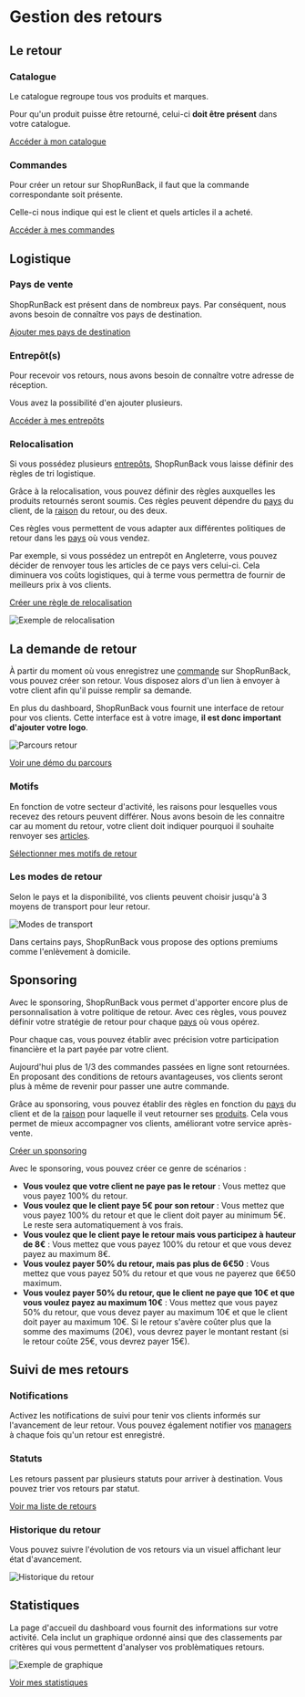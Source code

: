 # Gestion des retours

## Le retour

### Catalogue

Le catalogue regroupe tous vos produits et marques.

Pour qu'un produit puisse être retourné, celui-ci **doit être présent** dans votre catalogue.

[Accéder à mon catalogue](https://dashboard.shoprunback.com/fr/products)

### Commandes

Pour créer un retour sur ShopRunBack, il faut que la commande correspondante soit présente.

Celle-ci nous indique qui est le client et quels articles il a acheté.

[Accéder à mes commandes](https://dashboard.shoprunback.com/fr/orders)

## Logistique

### Pays de vente

ShopRunBack est présent dans de nombreux pays. Par conséquent, nous avons besoin de connaître vos pays de destination.

[Ajouter mes pays de destination](https://dashboard.shoprunback.com/fr/configuration/countries/edit)

### Entrepôt(s)

Pour recevoir vos retours, nous avons besoin de connaître votre adresse de réception.

Vous avez la possibilité d'en ajouter plusieurs.

[Accéder à mes entrepôts](https://dashboard.shoprunback.com/fr/warehouses)

### Relocalisation

Si vous possédez plusieurs [entrepôts](#entrep-t-s), ShopRunBack vous laisse définir des règles de tri logistique.

Grâce à la relocalisation, vous pouvez définir des règles auxquelles les produits retournés seront soumis. Ces règles peuvent dépendre du [pays](#pays-de-vente) du client, de la [raison](#motifs) du retour, ou des deux.

Ces règles vous permettent de vous adapter aux différentes politiques de retour dans les [pays](#pays-de-vente) où vous vendez.

Par exemple, si vous possédez un entrepôt en Angleterre, vous pouvez décider de renvoyer tous les articles de ce pays vers celui-ci. Cela diminuera vos coûts logistiques, qui à terme vous permettra de fournir de meilleurs prix à vos clients.

[Créer une règle de relocalisation](https://dashboard.shoprunback.com/fr/relocations/new)

![Exemple de relocalisation](images/dashboard/relocations.png)

## La demande de retour

À partir du moment où vous enregistrez une [commande](#commandes) sur ShopRunBack, vous pouvez créer son retour. Vous disposez alors d'un lien à envoyer à votre client afin qu'il puisse remplir sa demande.

En plus du dashboard, ShopRunBack vous fournit une interface de retour pour vos clients. Cette interface est à votre image, **il est donc important d'ajouter votre logo**.

![Parcours retour](images/dashboard/return_web.png)

[Voir une démo du parcours](https://dashboard-mocker.herokuapp.com/random)

### Motifs

En fonction de votre secteur d'activité, les raisons pour lesquelles vous recevez des retours peuvent différer. Nous avons besoin de les connaitre car au moment du retour, votre client doit indiquer pourquoi il souhaite renvoyer ses [articles](#catalogue).

[Sélectionner mes motifs de retour](https://dashboard.shoprunback.com/fr/configuration/reasons)

### Les modes de retour

Selon le pays et la disponibilité, vos clients peuvent choisir jusqu'à 3 moyens de transport pour leur retour.

![Modes de transport](images/dashboard/modes.png)

Dans certains pays, ShopRunBack vous propose des options premiums comme l'enlèvement à domicile.

## Sponsoring

Avec le sponsoring, ShopRunBack vous permet d'apporter encore plus de personnalisation à votre politique de retour. Avec ces règles, vous pouvez définir votre stratégie de retour pour chaque [pays](#pays-de-vente) où vous opérez.

Pour chaque cas, vous pouvez établir avec précision votre participation financière et la part payée par votre client.

Aujourd'hui plus de 1/3 des commandes passées en ligne sont retournées. En proposant des conditions de retours avantageuses, vos clients seront plus à même de revenir pour passer une autre commande.

Grâce au sponsoring, vous pouvez établir des règles en fonction du [pays](#pays-de-vente) du client et de la [raison](#motifs) pour laquelle il veut retourner ses [produits](#catalogue). Cela vous permet de mieux accompagner vos clients, améliorant votre service après-vente.

[Créer un sponsoring](https://dashboard.shoprunback.com/fr/sponsorings/new)

Avec le sponsoring, vous pouvez créer ce genre de scénarios :

- **Vous voulez que votre client ne paye pas le retour** : Vous mettez que vous payez 100% du retour.
- **Vous voulez que le client paye 5€ pour son retour** : Vous mettez que vous payez 100% du retour et que le client doit payer au minimum 5€. Le reste sera automatiquement à vos frais.
- **Vous voulez que le client paye le retour mais vous participez à hauteur de 8€** : Vous mettez que vous payez 100% du retour et que vous devez payez au maximum 8€.
- **Vous voulez payer 50% du retour, mais pas plus de 6€50** : Vous mettez que vous payez 50% du retour et que vous ne payerez que 6€50 maximum.
- **Vous voulez payer 50% du retour, que le client ne paye que 10€ et que vous voulez payez au maximum 10€** : Vous mettez que vous payez 50% du retour, que vous devez payer au maximum 10€ et que le client doit payer au maximum 10€. Si le retour s'avère coûter plus que la somme des maximums (20€), vous devrez payer le montant restant (si le retour coûte 25€, vous devrez payer 15€).

## Suivi de mes retours

### Notifications

Activez les notifications de suivi pour tenir vos clients informés sur l'avancement de leur retour. Vous pouvez également notifier vos [managers](#collaboration) à chaque fois qu'un retour est enregistré.

### Statuts

Les retours passent par plusieurs statuts pour arriver à destination. Vous pouvez trier vos retours par statut.

[Voir ma liste de retours](https://dashboard.shoprunback.com/fr/shipbacks)

### Historique du retour

Vous pouvez suivre l'évolution de vos retours via un visuel affichant leur état d'avancement.

![Historique du retour](images/dashboard/timeline.png)

## Statistiques

La page d'accueil du dashboard vous fournit des informations sur votre activité. Cela inclut un graphique ordonné ainsi que des classements par critères qui vous permettent d'analyser vos problèmatiques retours.

![Exemple de graphique](images/dashboard/graph.png)

[Voir mes statistiques](https://dashboard.shoprunback.com/fr)